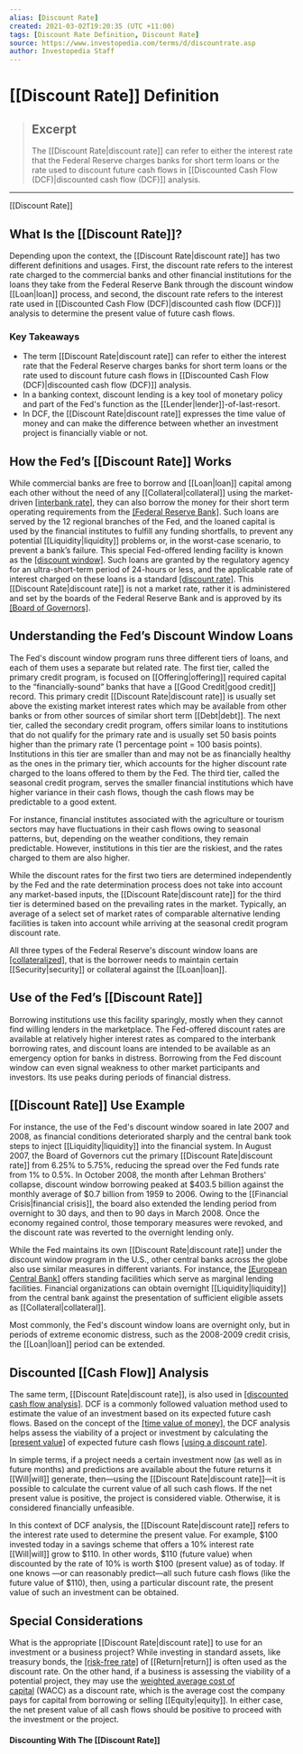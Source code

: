```yaml
---
alias: [Discount Rate]
created: 2021-03-02T19:20:35 (UTC +11:00)
tags: [Discount Rate Definition, Discount Rate]
source: https://www.investopedia.com/terms/d/discountrate.asp
author: Investopedia Staff
---
```


# [[Discount Rate]] Definition

> ## Excerpt
> The [[Discount Rate|discount rate]] can refer to either the interest rate that the Federal Reserve charges banks for short term loans or the rate used to discount future cash flows in [[Discounted Cash Flow (DCF)|discounted cash flow (DCF)]] analysis.

---

[[Discount Rate]]
## What Is the [[Discount Rate]]?

Depending upon the context, the [[Discount Rate|discount rate]] has two different definitions and usages. First, the discount rate refers to the interest rate charged to the commercial banks and other financial institutions for the loans they take from the Federal Reserve Bank through the discount window [[Loan|loan]] process, and second, the discount rate refers to the interest rate used in [[Discounted Cash Flow (DCF)|discounted cash flow (DCF)]] analysis to determine the present value of future cash flows. 

### Key Takeaways

-   The term [[Discount Rate|discount rate]] can refer to either the interest rate that the Federal Reserve charges banks for short term loans or the rate used to discount future cash flows in [[Discounted Cash Flow (DCF)|discounted cash flow (DCF)]] analysis.
-   In a banking context, discount lending is a key tool of monetary policy and part of the Fed's function as the [[Lender|lender]]-of-last-resort.
-   In DCF, the [[Discount Rate|discount rate]] expresses the time value of money and can make the difference between whether an investment project is financially viable or not.

## How the Fed’s [[Discount Rate]] Works

While commercial banks are free to borrow and [[Loan|loan]] capital among each other without the need of any [[Collateral|collateral]] using the market-driven [[interbank rate]](https://www.investopedia.com/terms/i/interbankrate.asp), they can also borrow the money for their short term operating requirements from the [[Federal Reserve Bank]](https://www.investopedia.com/terms/f/federalreservebank.asp). Such loans are served by the 12 regional branches of the Fed, and the loaned capital is used by the financial institutes to fulfill any funding shortfalls, to prevent any potential [[Liquidity|liquidity]] problems or, in the worst-case scenario, to prevent a bank’s failure. This special Fed-offered lending facility is known as the [[discount window]](https://www.investopedia.com/terms/d/discountwindow.asp). Such loans are granted by the regulatory agency for an ultra-short-term period of 24-hours or less, and the applicable rate of interest charged on these loans is a standard [[discount rate]](https://www.investopedia.com/ask/answers/042815/whats-difference-between-prime-rate-and-discount-rate.asp). This [[Discount Rate|discount rate]] is not a market rate, rather it is administered and set by the boards of the Federal Reserve Bank and is approved by its [[Board of Governors]](https://www.investopedia.com/terms/b/board-of-governors.asp).

## Understanding the Fed’s Discount Window Loans

The Fed's discount window program runs three different tiers of loans, and each of them uses a separate but related rate. The first tier, called the primary credit program, is focused on [[Offering|offering]] required capital to the “financially-sound” banks that have a [[Good Credit|good credit]] record. This primary credit [[Discount Rate|discount rate]] is usually set above the existing market interest rates which may be available from other banks or from other sources of similar short term [[Debt|debt]]. The next tier, called the secondary credit program, offers similar loans to institutions that do not qualify for the primary rate and is usually set 50 basis points higher than the primary rate (1 percentage point = 100 basis points). Institutions in this tier are smaller than and may not be as financially healthy as the ones in the primary tier, which accounts for the higher discount rate charged to the loans offered to them by the Fed. The third tier, called the seasonal credit program, serves the smaller financial institutions which have higher variance in their cash flows, though the cash flows may be predictable to a good extent.

For instance, financial institutes associated with the agriculture or tourism sectors may have fluctuations in their cash flows owing to seasonal patterns, but, depending on the weather conditions, they remain predictable. However, institutions in this tier are the riskiest, and the rates charged to them are also higher.

While the discount rates for the first two tiers are determined independently by the Fed and the rate determination process does not take into account any market-based inputs, the [[Discount Rate|discount rate]] for the third tier is determined based on the prevailing rates in the market. Typically, an average of a select set of market rates of comparable alternative lending facilities is taken into account while arriving at the seasonal credit program discount rate.

All three types of the Federal Reserve's discount window loans are [[collateralized]](https://www.investopedia.com/terms/c/[[Collateral|collateral]].asp), that is the borrower needs to maintain certain [[Security|security]] or collateral against the [[Loan|loan]].

## Use of the Fed’s [[Discount Rate]]

Borrowing institutions use this facility sparingly, mostly when they cannot find willing lenders in the marketplace. The Fed-offered discount rates are available at relatively higher interest rates as compared to the interbank borrowing rates, and discount loans are intended to be available as an emergency option for banks in distress. Borrowing from the Fed discount window can even signal weakness to other market participants and investors. Its use peaks during periods of financial distress.

## [[Discount Rate]] Use Example

For instance, the use of the Fed's discount window soared in late 2007 and 2008, as financial conditions deteriorated sharply and the central bank took steps to inject [[Liquidity|liquidity]] into the financial system. In August 2007, the Board of Governors cut the primary [[Discount Rate|discount rate]] from 6.25% to 5.75%, reducing the spread over the Fed funds rate from 1% to 0.5%. In October 2008, the month after Lehman Brothers' collapse, discount window borrowing peaked at $403.5 billion against the monthly average of $0.7 billion from 1959 to 2006. Owing to the [[Financial Crisis|financial crisis]], the board also extended the lending period from overnight to 30 days, and then to 90 days in March 2008. Once the economy regained control, those temporary measures were revoked, and the discount rate was reverted to the overnight lending only.

While the Fed maintains its own [[Discount Rate|discount rate]] under the discount window program in the U.S., other central banks across the globe also use similar measures in different variants. For instance, the [[European Central Bank]](https://www.investopedia.com/terms/e/europeancentralbank.asp) offers standing facilities which serve as marginal lending facilities. Financial organizations can obtain overnight [[Liquidity|liquidity]] from the central bank against the presentation of sufficient eligible assets as [[Collateral|collateral]].

Most commonly, the Fed's discount window loans are overnight only, but in periods of extreme economic distress, such as the 2008-2009 credit crisis, the [[Loan|loan]] period can be extended.

## Discounted [[Cash Flow]] Analysis

The same term, [[Discount Rate|discount rate]], is also used in [[discounted cash flow analysis]](https://www.investopedia.com/terms/d/dcf.asp). DCF is a commonly followed valuation method used to estimate the value of an investment based on its expected future cash flows. Based on the concept of the [[time value of money]](https://www.investopedia.com/terms/t/timevalueofmoney.asp), the DCF analysis helps assess the viability of a project or investment by calculating the [[present value]](https://www.investopedia.com/terms/p/presentvalue.asp) of expected future cash flows [[using a discount rate]](https://www.investopedia.com/ask/answers/031315/how-do-i-calculate-discount-rate-over-time-using-excel.asp).

In simple terms, if a project needs a certain investment now (as well as in future months) and predictions are available about the future returns it [[Will|will]] generate, then—using the [[Discount Rate|discount rate]]—it is possible to calculate the current value of all such cash flows. If the net present value is positive, the project is considered viable. Otherwise, it is considered financially unfeasible.

In this context of DCF analysis, the [[Discount Rate|discount rate]] refers to the interest rate used to determine the present value. For example, $100 invested today in a savings scheme that offers a 10% interest rate [[Will|will]] grow to $110. In other words, $110 (future value) when discounted by the rate of 10% is worth $100 (present value) as of today. If one knows —or can reasonably predict—all such future cash flows (like the future value of $110), then, using a particular discount rate, the present value of such an investment can be obtained.

## Special Considerations

What is the appropriate [[Discount Rate|discount rate]] to use for an investment or a business project? While investing in standard assets, like treasury bonds, the [[risk-free rate]](https://www.investopedia.com/terms/r/[[Risk|risk]]-freerate.asp) of [[Return|return]] is often used as the discount rate. On the other hand, if a business is assessing the viability of a potential project, they may use the [weighted average cost of capital](https://www.investopedia.com/terms/w/wacc.asp) (WACC) as a discount rate, which is the average cost the company pays for capital from borrowing or selling [[Equity|equity]]. In either case, the net present value of all cash flows should be positive to proceed with the investment or the project.

#### Discounting With The [[Discount Rate]]
